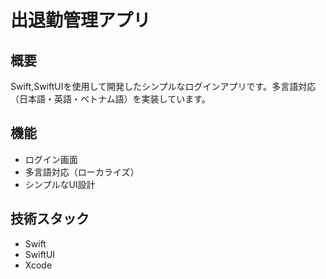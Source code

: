 # 出退勤管理アプリ

## 概要
Swift,SwiftUIを使用して開発したシンプルなログインアプリです。多言語対応（日本語・英語・ベトナム語）を実装しています。

## 機能
- ログイン画面
- 多言語対応（ローカライズ）
- シンプルなUI設計

## 技術スタック
- Swift
- SwiftUI
- Xcode

